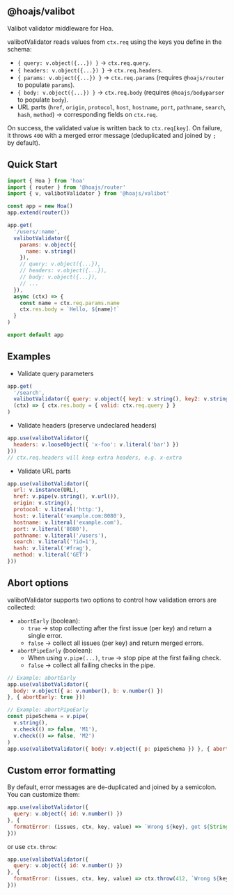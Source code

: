 ## @hoajs/valibot

Valibot validator middleware for Hoa.

valibotValidator reads values from `ctx.req` using the keys you define in the schema:

- `{ query: v.object({...}) }` → `ctx.req.query`.
- `{ headers: v.object({...}) }` → `ctx.req.headers`.
- `{ params: v.object({...}) }` → `ctx.req.params` (requires `@hoajs/router` to populate `params`).
- `{ body: v.object({...}) }` → `ctx.req.body` (requires `@hoajs/bodyparser` to populate `body`).
- URL parts (`href`, `origin`, `protocol`, `host`, `hostname`, `port`, `pathname`, `search`, `hash`, `method`) → corresponding fields on `ctx.req`.

On success, the validated value is written back to `ctx.req[key]`. On failure, it throws `400` with a merged error message (deduplicated and joined by `; ` by default).

## Quick Start

```js
import { Hoa } from 'hoa'
import { router } from '@hoajs/router'
import { v, valibotValidator } from '@hoajs/valibot'

const app = new Hoa()
app.extend(router())

app.get(
  '/users/:name',
  valibotValidator({
    params: v.object({
      name: v.string()
    }),
    // query: v.object({...}),
    // headers: v.object({...}),
    // body: v.object({...}),
    // ...
  }),
  async (ctx) => {
    const name = ctx.req.params.name
    ctx.res.body = `Hello, ${name}!`
  }
)

export default app
```

## Examples

- Validate query parameters

```js
app.get(
  '/search',
  valibotValidator({ query: v.object({ key1: v.string(), key2: v.string() }) }),
  (ctx) => { ctx.res.body = { valid: ctx.req.query } }
)
```

- Validate headers (preserve undeclared headers)

```js
app.use(valibotValidator({
  headers: v.looseObject({ 'x-foo': v.literal('bar') })
}))
// ctx.req.headers will keep extra headers, e.g. x-extra
```

- Validate URL parts

```js
app.use(valibotValidator({
  url: v.instance(URL),
  href: v.pipe(v.string(), v.url()),
  origin: v.string(),
  protocol: v.literal('http:'),
  host: v.literal('example.com:8080'),
  hostname: v.literal('example.com'),
  port: v.literal('8080'),
  pathname: v.literal('/users'),
  search: v.literal('?id=1'),
  hash: v.literal('#frag'),
  method: v.literal('GET')
}))
```

## Abort options

valibotValidator supports two options to control how validation errors are collected:

- `abortEarly` (boolean):
  - `true` → stop collecting after the first issue (per key) and return a single error.
  - `false` → collect all issues (per key) and return merged errors.
- `abortPipeEarly` (boolean):
  - When using `v.pipe(...)`, `true` → stop pipe at the first failing check.
  - `false` → collect all failing checks in the pipe.

```js
// Example: abortEarly
app.use(valibotValidator({
  body: v.object({ a: v.number(), b: v.number() })
}, { abortEarly: true }))

// Example: abortPipeEarly
const pipeSchema = v.pipe(
  v.string(),
  v.check(() => false, 'M1'),
  v.check(() => false, 'M2')
)
app.use(valibotValidator({ body: v.object({ p: pipeSchema }) }, { abortPipeEarly: true }))
```

## Custom error formatting

By default, error messages are de-duplicated and joined by a semicolon. You can customize them:

```js
app.use(valibotValidator({
  query: v.object({ id: v.number() })
}, {
  formatError: (issues, ctx, key, value) => `Wrong ${key}, got ${String(value?.id)}`
}))
```

or use `ctx.throw`:

```js
app.use(valibotValidator({
  query: v.object({ id: v.number() })
}, {
  formatError: (issues, ctx, key, value) => ctx.throw(412, `Wrong ${key}, got ${String(value?.id)}`)
}))
```